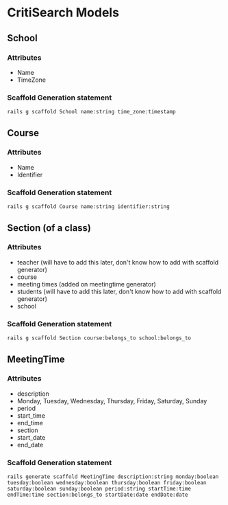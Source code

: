 # CritiSearch Models #

## School ##
### Attributes ###
* Name
* TimeZone

### Scaffold Generation statement ###
    rails g scaffold School name:string time_zone:timestamp

## Course ##
### Attributes ###
* Name
* Identifier

### Scaffold Generation statement ###
    rails g scaffold Course name:string identifier:string

## Section (of a class) ##
### Attributes ###
* teacher (will have to add this later, don't know how to add with scaffold generator)
* course
* meeting times (added on meetingtime generator)
* students (will have to add this later, don't know how to add with scaffold generator)
* school

### Scaffold Generation statement ###
    rails g scaffold Section course:belongs_to school:belongs_to

## MeetingTime ##
### Attributes ###
* description
* Monday, Tuesday, Wednesday, Thursday, Friday, Saturday, Sunday
* period
* start_time
* end_time
* section
* start_date
* end_date

### Scaffold Generation statement ###
    rails generate scaffold MeetingTime description:string monday:boolean tuesday:boolean wednesday:boolean thursday:boolean friday:boolean saturday:boolean sunday:boolean period:string startTime:time endTime:time section:belongs_to startDate:date endDate:date